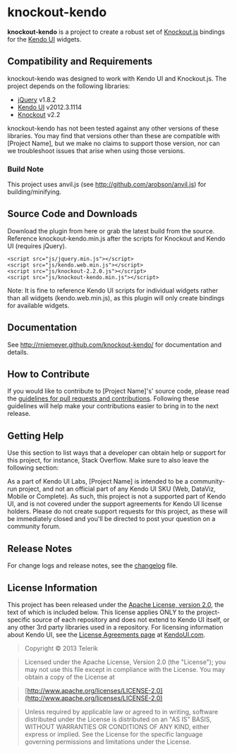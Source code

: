 # knockout-kendo

**knockout-kendo** is a project to create a robust set of [Knockout.js](http://knockoutjs.com/) bindings for the [Kendo UI](http://kendoui.com/) widgets.

## Compatibility and Requirements

knockout-kendo was designed to work with Kendo UI and Knockout.js. The project depends on the following libraries:

- [jQuery](http://www.jquery.com) v1.8.2
- [Kendo UI](http://www.kendoui.com)  v2012.3.1114
- [Knockout](http://www.knockoutjs.com) v2.2

knockout-kendo has not been tested against any other versions of these libraries. You may find that versions other than these are compatible with [Project Name], but we make no claims to support those version, nor can we troubleshoot issues that arise when using those versions.

### Build Note
This project uses anvil.js (see http://github.com/arobson/anvil.js) for building/minifying.

## Source Code and Downloads

Download the plugin from here or grab the latest build from the source. Reference knockout-kendo.min.js after the scripts for Knockout and Kendo UI (requires jQuery).
	
	<script src="js/jquery.min.js"></script>
	<script src="js/kendo.web.min.js"></script>
	<script src="js/knockout-2.2.0.js"></script>
	<script src="js/knockout-kendo.min.js"></script>

Note: It is fine to reference Kendo UI scripts for individual widgets rather than all widgets (kendo.web.min.js), as this plugin will only create bindings for available widgets.

## Documentation

See http://rniemeyer.github.com/knockout-kendo/ for documentation and details.

## How to Contribute

If you would like to contribute to [Project Name]'s' source code, please read the [guidelines for pull requests and contributions](CONTRIBUTING.md). Following these guidelines will help make your contributions easier to bring in to the next release.

## Getting Help

Use this section to list ways that a developer can obtain help or support for this project, for instance, Stack Overflow. Make sure to also leave the following section:

As a part of Kendo UI Labs, [Project Name] is intended to be a community-run project, and not an official part of any Kendo UI SKU (Web, DataViz, Mobile or Complete). As such, this project is not a supported part of Kendo UI, and is not covered under the support agreements for Kendo UI license holders. Please do not create support requests for this project, as these will be immediately closed and you'll be directed to post your question on a community forum.

## Release Notes

For change logs and release notes, see the [changelog](CHANGELONG.MD) file.

## License Information

This project has been released under the [Apache License, version 2.0](http://www.apache.org/licenses/LICENSE-2.0.html), the text of which is included below. This license applies ONLY to the project-specific source of each repository and does not extend to Kendo UI itself, or any other 3rd party libraries used in a repository. For licensing information about Kendo UI, see the [License Agreements page](https://www.kendoui.com/purchase/license-agreement.aspx) at [KendoUI.com](http://www.kendoui.com).

> Copyright © 2013 Telerik

> Licensed under the Apache License, Version 2.0 (the "License");
   you may not use this file except in compliance with the License.
   You may obtain a copy of the License at

> [http://www.apache.org/licenses/LICENSE-2.0](http://www.apache.org/licenses/LICENSE-2.0)

>  Unless required by applicable law or agreed to in writing, software
   distributed under the License is distributed on an "AS IS" BASIS,
   WITHOUT WARRANTIES OR CONDITIONS OF ANY KIND, either express or implied.
   See the License for the specific language governing permissions and
   limitations under the License.
